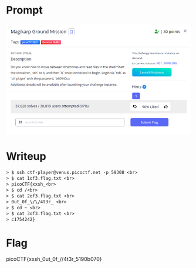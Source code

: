 <h1>
  Prompt
</h1>

![alt text](prompt.png)

<h1>
  Writeup
</h1>

```
> $ ssh ctf-player@venus.picoctf.net -p 59308 <br>
> $ cat 1of3.flag.txt <br>
> picoCTF{xxsh_<br>
> $ cd /<br>
> $ cat 2of3.flag.txt <br>
> 0ut_0f_\/\/4t3r_ <br>
> $ cd ~ <br>
> $ cat 3of3.flag.txt <br>
> c1754242}
```

<h1>
  Flag
</h1>
picoCTF{xxsh_0ut_0f_//4t3r_5190b070}
